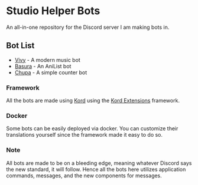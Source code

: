 # Studio Helper Bots
An all-in-one repository for the Discord server I am making bots in.

## Bot List
- [Vivy](bot/vivy) - A modern music bot
- [Basura](bot/basura) - An AniList bot
- [Chupa](bot/chupa) - A simple counter bot

### Framework
All the bots are made using [Kord](https://github.com/kordlib/kord) using the [Kord Extensions](https://github.com/Kord-Extensions/kord-extensions) framework.

### Docker
Some bots can be easily deployed via docker. You can customize their translations yourself since the framework made it
easy to do so.

### Note
All bots are made to be on a bleeding edge, meaning whatever Discord says the new standard, it will follow. Hence all the
bots here utilizes application commands, messages, and the new components for messages.